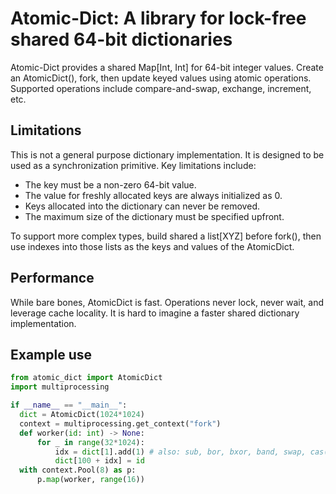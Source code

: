 # Atomic-Dict: A library for lock-free shared 64-bit dictionaries

Atomic-Dict provides a shared Map[Int, Int] for 64-bit integer values.
Create an AtomicDict(), fork, then update keyed values using atomic operations.
Supported operations include compare-and-swap, exchange, increment, etc.

## Limitations

This is not a general purpose dictionary implementation.
It is designed to be used as a synchronization primitive.
Key limitations include:

* The key must be a non-zero 64-bit value.
* The value for freshly allocated keys are always initialized as 0.
* Keys allocated into the dictionary can never be removed.
* The maximum size of the dictionary must be specified upfront.

To support more complex types, build shared a list[XYZ] before fork(),
then use indexes into those lists as the keys and values of the AtomicDict.

## Performance

While bare bones, AtomicDict is fast.
Operations never lock, never wait, and leverage cache locality.
It is hard to imagine a faster shared dictionary implementation.

## Example use

```python
from atomic_dict import AtomicDict
import multiprocessing

if __name__ == "__main__":
  dict = AtomicDict(1024*1024)
  context = multiprocessing.get_context("fork")
  def worker(id: int) -> None:
      for _ in range(32*1024):
          idx = dict[1].add(1) # also: sub, bor, bxor, band, swap, cas(expected, replacement)
          dict[100 + idx] = id
  with context.Pool(8) as p:
      p.map(worker, range(16))
```

